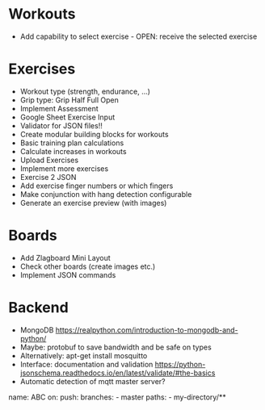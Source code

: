 # Workouts
+ Add capability to select exercise - OPEN: receive the selected exercise

# Exercises
+ Workout type (strength, endurance, ...)
+ Grip type: Grip Half Full Open 
+ Implement Assessment
+ Google Sheet Exercise Input
+ Validator for JSON files!!
+ Create modular building blocks for workouts
+ Basic training plan calculations
+ Calculate increases in workouts
+ Upload Exercises
+ Implement more exercises
+ Exercise 2 JSON
+ Add exercise finger numbers or which fingers
+ Make conjunction with hang detection configurable
+ Generate an exercise preview (with images)

# Boards
+ Add Zlagboard Mini Layout
+ Check other boards (create images etc.)
+ Implement JSON commands



# Backend
+ MongoDB https://realpython.com/introduction-to-mongodb-and-python/
+ Maybe: protobuf to save bandwidth and be safe on types
+ Alternatively: apt-get install mosquitto
+ Interface: documentation and validation https://python-jsonschema.readthedocs.io/en/latest/validate/#the-basics
+ Automatic detection of mqtt master server?

name: ABC
on:
  push:
    branches:
      - master
    paths:
      - my-directory/**
